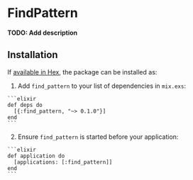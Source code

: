 # FindPattern

**TODO: Add description**

## Installation

If [available in Hex](https://hex.pm/docs/publish), the package can be installed as:

  1. Add `find_pattern` to your list of dependencies in `mix.exs`:

    ```elixir
    def deps do
      [{:find_pattern, "~> 0.1.0"}]
    end
    ```

  2. Ensure `find_pattern` is started before your application:

    ```elixir
    def application do
      [applications: [:find_pattern]]
    end
    ```

